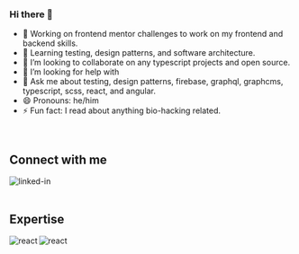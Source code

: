 ### Hi there 👋

- 🔭 Working on frontend mentor challenges to work on my frontend and backend skills.
- 🌱 Learning testing, design patterns, and software architecture.
- 👯 I’m looking to collaborate on any typescript projects and open source.
- 🤔 I’m looking for help with 
- 💬 Ask me about testing, design patterns, firebase, graphql, graphcms, typescript, scss, react, and angular.
- 😄 Pronouns: he/him
- ⚡ Fun fact: I read about anything bio-hacking related.

<br>

## Connect with me
[<img align="left" alt="linked-in" src="https://img.shields.io/badge/linkedin-%230077B5.svg?&style=for-the-badge&logo=linkedin&logoColor=white" />](https://www.linkedin.com/in/simon-k-davis/)

<br>
<br>

## Expertise
<img align="left" alt="react" src="https://img.shields.io/badge/react%20-%2320232a.svg?&style=for-the-badge&logo=react&logoColor=%2361DAFB" />
<img align="left" alt="react" src="https://img.shields.io/badge/react%20-%2320232a.svg?&style=for-the-badge&logo=react&logoColor=%2361DAFB" />

<br>
<br>

